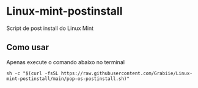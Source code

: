 # Linux-mint-postinstall
Script de post install do Linux Mint


## Como usar

Apenas execute o comando abaixo no terminal
```shell
sh -c "$(curl -fsSL https://raw.githubusercontent.com/Grabiie/Linux-mint-postinstall/main/pop-os-postinstall.sh)"
```
